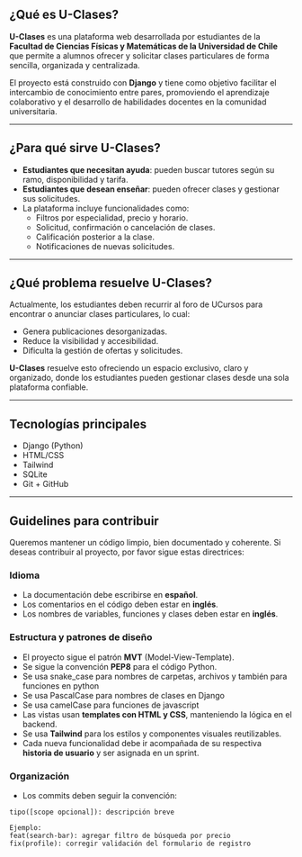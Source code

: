 ## ¿Qué es U-Clases?

**U-Clases** es una plataforma web desarrollada por estudiantes de la **Facultad de Ciencias Físicas y Matemáticas de la Universidad de Chile** que permite a alumnos ofrecer y solicitar clases particulares de forma sencilla, organizada y centralizada.

El proyecto está construido con **Django** y tiene como objetivo facilitar el intercambio de conocimiento entre pares, promoviendo el aprendizaje colaborativo y el desarrollo de habilidades docentes en la comunidad universitaria.

---

## ¿Para qué sirve U-Clases?

- **Estudiantes que necesitan ayuda**: pueden buscar tutores según su ramo, disponibilidad y tarifa.
- **Estudiantes que desean enseñar**: pueden ofrecer clases y gestionar sus solicitudes.
- La plataforma incluye funcionalidades como:
  - Filtros por especialidad, precio y horario.
  - Solicitud, confirmación o cancelación de clases.
  - Calificación posterior a la clase.
  - Notificaciones de nuevas solicitudes.

---

## ¿Qué problema resuelve U-Clases?

Actualmente, los estudiantes deben recurrir al foro de UCursos para encontrar o anunciar clases particulares, lo cual:

- Genera publicaciones desorganizadas.
- Reduce la visibilidad y accesibilidad.
- Dificulta la gestión de ofertas y solicitudes.

**U-Clases** resuelve esto ofreciendo un espacio exclusivo, claro y organizado, donde los estudiantes pueden gestionar clases desde una sola plataforma confiable.

---

## Tecnologías principales

- Django (Python)
- HTML/CSS
- Tailwind
- SQLite
- Git + GitHub

---

## Guidelines para contribuir

Queremos mantener un código limpio, bien documentado y coherente. Si deseas contribuir al proyecto, por favor sigue estas directrices:

### Idioma

- La documentación debe escribirse en **español**.
- Los comentarios en el código deben estar en **inglés**.
- Los nombres de variables, funciones y clases deben estar en **inglés**.

### Estructura y patrones de diseño

- El proyecto sigue el patrón **MVT** (Model-View-Template).
- Se sigue la convención **PEP8** para el código Python.
- Se usa snake_case para nombres de carpetas, archivos y también para funciones en python
- Se usa PascalCase para nombres de clases en Django
- Se usa camelCase para funciones de javascript
- Las vistas usan **templates con HTML y CSS**, manteniendo la lógica en el backend.
- Se usa **Tailwind** para los estilos y componentes visuales reutilizables.
- Cada nueva funcionalidad debe ir acompañada de su respectiva **historia de usuario** y ser asignada en un sprint.

### Organización

- Los commits deben seguir la convención:
```
tipo([scope opcional]): descripción breve

Ejemplo:
feat(search-bar): agregar filtro de búsqueda por precio
fix(profile): corregir validación del formulario de registro
```
